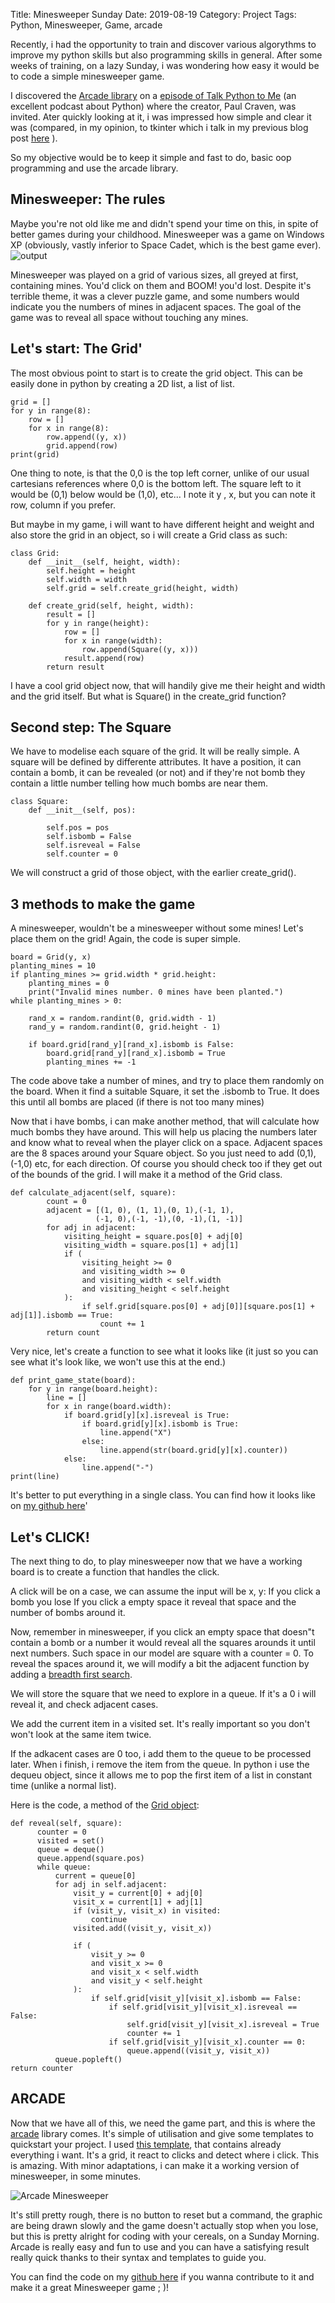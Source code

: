 Title: Minesweeper Sunday
Date: 2019-08-19
Category: Project
Tags: Python, Minesweeper, Game, arcade

Recently, i had the opportunity to train and discover various algorythms to improve my python skills but also programming skills in general.
After some weeks of training, on a lazy Sunday, i was wondering how easy it would be to code a simple minesweeper game.

I discovered the [Arcade library](http://arcade.academy/) on a [episode of Talk Python to Me](https://talkpython.fm/episodes/show/223/fun-and-easy-2d-games-with-python) 
(an excellent podcast about Python) where the creator, Paul Craven, was invited. Ater quickly looking at it, 
i was impressed how simple and clear it was (compared, in my opinion, to tkinter which i talk in my previous blog post [here]({filename}/Aborted_project_Magic_App.md) ).

So my objective would be to keep it simple and fast to do, basic oop programming and use the arcade library.

## Minesweeper: The rules

Maybe you're not old like me and didn't spend your time on this, in spite of better games during your childhood. Minesweeper was a
game on Windows XP (obviously, vastly inferior to Space Cadet, which is the best game ever).
![output]({filename}/image/Minesweeper.png)

Minesweeper was played on a grid of various sizes, all greyed at first, containing mines. You'd click on them and BOOM! you'd lost. Despite it's
terrible theme, it was a clever puzzle game, and some numbers would indicate you the numbers of mines in adjacent spaces. The goal of the 
game was to reveal all space without touching any mines.

## Let's start: The Grid'
The most obvious point to start is to create the grid object. This can be easily done in python by creating a 2D list, a list of list.

~~~~
grid = []
for y in range(8):
    row = []
    for x in range(8):
        row.append((y, x))
        grid.append(row)
print(grid)
~~~~

One thing to note, is that the 0,0 is the top left corner, unlike of our usual cartesians references where 0,0 is the bottom left.
The square left to it would be (0,1) below would be (1,0), etc... I note it y , x, but you can note it row, column if you prefer.

But maybe in my game, i will want to have different height and weight and also store the grid in an object, so i will create a Grid class as such:
~~~~
class Grid:
    def __init__(self, height, width):
        self.height = height
        self.width = width
        self.grid = self.create_grid(height, width)

    def create_grid(self, height, width):
        result = []
        for y in range(height):
            row = []
            for x in range(width):
                row.append(Square((y, x)))
            result.append(row)
        return result
~~~~

I have a cool grid object now, that will handily give me their height and width and the grid itself. But what is Square() in the create_grid function?

## Second step: The Square
We have to modelise each square of the grid. It will be really simple. A square will be defined by differente attributes. 
It have a position, it can contain a bomb, it can be revealed (or not) and if they're not bomb they contain a little number 
telling how much bombs are near them.

~~~~
class Square:
    def __init__(self, pos):

        self.pos = pos
        self.isbomb = False
        self.isreveal = False
        self.counter = 0
~~~~
We will construct a grid of those object, with the earlier create_grid().

## 3 methods to make the game

A minesweeper, wouldn't be a minesweeper without some mines! Let's place them on the grid! Again, the code is super simple.

~~~~
board = Grid(y, x)
planting_mines = 10
if planting_mines >= grid.width * grid.height:
    planting_mines = 0
	print("Invalid mines number. 0 mines have been planted.")
while planting_mines > 0:

    rand_x = random.randint(0, grid.width - 1)
    rand_y = random.randint(0, grid.height - 1)

    if board.grid[rand_y][rand_x].isbomb is False:
        board.grid[rand_y][rand_x].isbomb = True
        planting_mines += -1
~~~~

The code above take a number of mines, and try to place them randomly on the board. When it find a suitable Square, it set the .isbomb to True. 
It does this until all bombs are placed (if there is not too many mines)

Now that i have bombs, i can make another method, that will calculate how much bombs they have around. This will help us placing the numbers later and 
know what to reveal when the player click on a space. Adjacent spaces are the 8 spaces around your Square object. So you just need to add (0,1), (-1,0) etc, 
for each direction. Of course you should check too if they get out of the bounds of the grid. I will make it a method of the Grid class.

~~~~
def calculate_adjacent(self, square):
        count = 0
		adjacent = [(1, 0), (1, 1),(0, 1),(-1, 1),
                   (-1, 0),(-1, -1),(0, -1),(1, -1)]
        for adj in adjacent:
            visiting_height = square.pos[0] + adj[0]
            visiting_width = square.pos[1] + adj[1]
            if (
                visiting_height >= 0
                and visiting_width >= 0
                and visiting_width < self.width
                and visiting_height < self.height
            ):
                if self.grid[square.pos[0] + adj[0]][square.pos[1] + adj[1]].isbomb == True:
                    count += 1
        return count
~~~~


Very nice, let's create a function to see what it looks like (it just so you can see what it's look like, we won't use this at the end.)

~~~~
def print_game_state(board):
    for y in range(board.height):
        line = []
        for x in range(board.width):
            if board.grid[y][x].isreveal is True:
                if board.grid[y][x].isbomb is True:
                    line.append("X")
                else:
                    line.append(str(board.grid[y][x].counter))
            else:
                line.append("-")
print(line)
~~~~

It's better to put everything in a single class. You can find how it looks like on [my github here](https://github.com/Elesh-Norn/MineSweeper_Sunday/blob/master/main/grid.py)'

## Let's CLICK!
The next thing to do, to play minesweeper now that we have a working board is to create a function that handles the click.

A click will be on a case, we can assume the input will be x, y:
If you click a bomb you lose
If you click a empty space it reveal that space and the number of bombs around it.

Now, remember in minesweeper, if you click an empty space that doesn"t contain a bomb or a number it would reveal all the squares arounds it
until next numbers. Such space in our model are square with a counter = 0. To reveal the spaces around it, we will modify a bit the adjacent function 
by adding a [breadth first search](https://en.wikipedia.org/wiki/Breadth-first_search).

We will store the square that we need to explore in a queue. If it's a 0 i will reveal it, and check adjacent cases.


We add the current item in a visited set. It's really important so you don't won't look at the same item twice.


If the adkacent cases are  0 too, i add them to the queue to be processed later. When i finish, i remove the item from the queue.
In python i use the dequeu object, since it allows me to pop the first item of a list in constant time (unlike a normal list).

Here is the code, a method of the [Grid object](https://github.com/Elesh-Norn/MineSweeper_Sunday/blob/master/main/grid.py): 

~~~~
def reveal(self, square):
      counter = 0
      visited = set()
      queue = deque()
      queue.append(square.pos)
      while queue:
          current = queue[0]
          for adj in self.adjacent:
              visit_y = current[0] + adj[0]
              visit_x = current[1] + adj[1]
              if (visit_y, visit_x) in visited:
                  continue
              visited.add((visit_y, visit_x))

              if (
                  visit_y >= 0
                  and visit_x >= 0
                  and visit_x < self.width
                  and visit_y < self.height
              ):
                  if self.grid[visit_y][visit_x].isbomb == False:
                      if self.grid[visit_y][visit_x].isreveal == False:
                          self.grid[visit_y][visit_x].isreveal = True
                          counter += 1
                      if self.grid[visit_y][visit_x].counter == 0:
                          queue.append((visit_y, visit_x))
          queue.popleft()
return counter
~~~~


## ARCADE
Now that we have all of this, we need the game part, and this is where the [arcade](http://arcade.academy/) library comes. 
It's simple of utilisation and give some templates to quickstart your project. I used [this template](http://arcade.academy/examples/array_backed_grid.html#array-backed-grid), 
that contains already everything i want. It's a grid, it react to clicks and detect where i click. This is amazing. With minor adaptations, i can make it a working version of minesweeper, 
in some minutes. 

![Arcade Minesweeper]({filename}/image/Minesweeper_arcade.png)

It's still pretty rough, there is no button to reset but a command, the graphic are being drawn slowly and the game doesn't actually stop when you lose, 
but this is pretty alright for coding with your cereals, on a Sunday Morning. Arcade is really easy and fun to use and you can have a satisfying result really quick thanks to their syntax 
and templates to guide you.

You can find the code on my [github here](https://github.com/Elesh-Norn/MineSweeper_Sunday) if you wanna contribute to it and make it a great Minesweeper game ; )!
